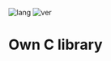 ![lang](https://img.shields.io/badge/language-C-brightgreen "Language C")
![ver](https://img.shields.io/badge/vercion-1.0-orange "Version 1.0")
# Own C library
